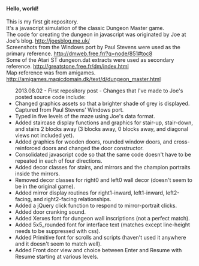 <h4>Hello, world!</h4>
<div>This is my first git repository.</div>
<div>It's a javascript simulation of the classic Dungeon Master game.</div>
<div>The code for creating the dungeon in javascript was originated by Joe at Joe's blog. <a href="http://joesblog.me.uk/">http://joesblog.me.uk/</a></div>
<div>Screenshots from the Windows port by Paul Stevens were used as the primary reference. <a href="http://dmweb.free.fr/?q=node/851#toc8">http://dmweb.free.fr/?q=node/851#toc8</a></div>
<div>Some of the Atari ST dungeon.dat extracts were used as secondary reference. <a href="http://greatstone.free.fr/dm/index.html">http://greatstone.free.fr/dm/index.html</a></div>
<div>Map reference was from amigames. <a href="http://amigames.magicdomain.dk/text/d/dungeon_master.html">http://amigames.magicdomain.dk/text/d/dungeon_master.html</a></div>

<ul>2013.08.02 - First repository post - Changes that I've made to Joe's posted source code include:
<li>Changed graphics assets so that a brighter shade of grey is displayed. Captured from Paul Stevens' Windows port.</li>
<li>Typed in five levels of the maze using Joe's data format.</li>
<li>Added staircase display functions and graphics for stair-up, stair-down, and stairs 2 blocks away (3 blocks away, 0 blocks away, and diagonal views not included yet).</li>
<li>Added graphics for wooden doors, rounded window doors, and cross-reinforced doors and changed the door constructor.</li>
<li>Consolidated javascript code so that the same code doesn't have to be repeated in each of four directions.</li>
<li>Added decor classes for stairs, and mirrors and the champion portraits inside the mirrors.</li>
<li>Removed decor classes for right0 and left0 wall decor (doesn't seem to be in the original game).</li>
<li>Added mirror display routines for right1-inward, left1-inward, left2-facing, and right2-facing relationships.</li>
<li>Added a jQuery click function to respond to mirror-portrait clicks.</li>
<li>Added door cranking sound.</li>
<li>Added Xerxes font for dungeon wall inscriptions (not a perfect match).</li>
<li>Added 5x5_rounded font for interface text (matches except line-height needs to be suppressed with css).</li>
<li>Added Primitive font for scrolls and scripts (haven't used it anywhere and it doesn't seem to match well).</li>
<li>Added Front door view and choice between Enter and Resume with Resume starting at various levels.</li>
</ul>
